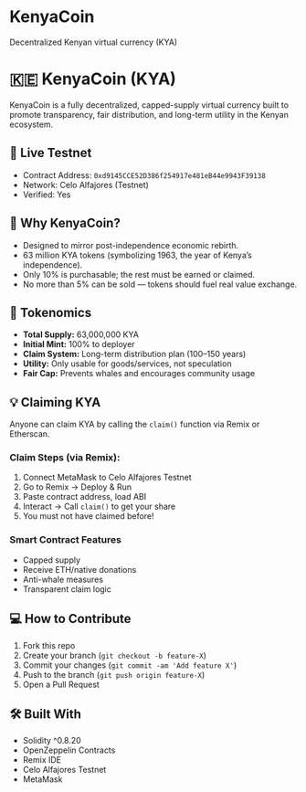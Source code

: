 # KenyaCoin
Decentralized Kenyan virtual currency (KYA)
# 🇰🇪 KenyaCoin (KYA)

KenyaCoin is a fully decentralized, capped-supply virtual currency built to promote transparency, fair distribution, and long-term utility in the Kenyan ecosystem.

## 🔗 Live Testnet

- Contract Address: `0xd9145CCE52D386f254917e481eB44e9943F39138`
- Network: Celo Alfajores (Testnet)
- Verified: Yes

## 🧾 Why KenyaCoin?

- Designed to mirror post-independence economic rebirth.
- 63 million KYA tokens (symbolizing 1963, the year of Kenya’s independence).
- Only 10% is purchasable; the rest must be earned or claimed.
- No more than 5% can be sold — tokens should fuel real value exchange.

## 🧠 Tokenomics

- **Total Supply:** 63,000,000 KYA
- **Initial Mint:** 100% to deployer
- **Claim System:** Long-term distribution plan (100–150 years)
- **Utility:** Only usable for goods/services, not speculation
- **Fair Cap:** Prevents whales and encourages community usage

## 💡 Claiming KYA

Anyone can claim KYA by calling the `claim()` function via Remix or Etherscan.

### Claim Steps (via Remix):
1. Connect MetaMask to Celo Alfajores Testnet
2. Go to Remix → Deploy & Run
3. Paste contract address, load ABI
4. Interact → Call `claim()` to get your share
5. You must not have claimed before!

### Smart Contract Features
- Capped supply
- Receive ETH/native donations
- Anti-whale measures
- Transparent claim logic

## 💻 How to Contribute

1. Fork this repo
2. Create your branch (`git checkout -b feature-X`)
3. Commit your changes (`git commit -am 'Add feature X'`)
4. Push to the branch (`git push origin feature-X`)
5. Open a Pull Request

## 🛠 Built With

- Solidity ^0.8.20
- OpenZeppelin Contracts
- Remix IDE
- Celo Alfajores Testnet
- MetaMask
